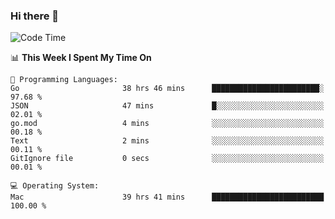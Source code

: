 ### Hi there 👋

<!--
**CrazyCollin/crazycollin** is a ✨ _special_ ✨ repository because its `README.md` (this file) appears on your GitHub profile.

Here are some ideas to get you started:

- 🔭 I’m currently working on ...
- 🌱 I’m currently learning ...
- 👯 I’m looking to collaborate on ...
- 🤔 I’m looking for help with ...
- 💬 Ask me about ...
- 📫 How to reach me: ...
- 😄 Pronouns: ...
- ⚡ Fun fact: ...
-->

<!--START_SECTION:waka-->
![Code Time](http://img.shields.io/badge/Code%20Time-4%2C392%20hrs%2048%20mins-blue)

📊 **This Week I Spent My Time On** 

```text
💬 Programming Languages: 
Go                       38 hrs 46 mins      ████████████████████████░   97.68 % 
JSON                     47 mins             █░░░░░░░░░░░░░░░░░░░░░░░░   02.01 % 
go.mod                   4 mins              ░░░░░░░░░░░░░░░░░░░░░░░░░   00.18 % 
Text                     2 mins              ░░░░░░░░░░░░░░░░░░░░░░░░░   00.11 % 
GitIgnore file           0 secs              ░░░░░░░░░░░░░░░░░░░░░░░░░   00.01 % 

💻 Operating System: 
Mac                      39 hrs 41 mins      █████████████████████████   100.00 % 
```


<!--END_SECTION:waka-->
